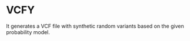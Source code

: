 VCFY
====
It generates a VCF file with synthetic random variants based on the given probability model.
